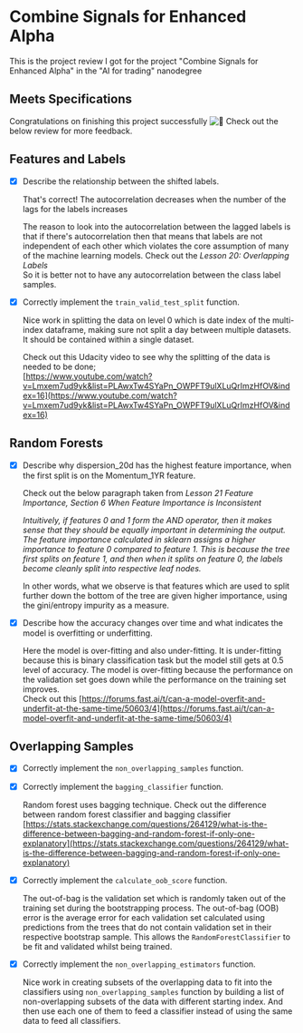 # Combine Signals for Enhanced Alpha

This is the project review I got for the project "Combine Signals for Enhanced Alpha" in the "AI for trading" nanodegree

## Meets Specifications

Congratulations on finishing this project successfully  ![:tada:](https://review.udacity.com/assets/images/emojis/tada.png ":tada:")  Check out the below review for more feedback.

## Features and Labels

- [x] Describe the relationship between the shifted labels.

	That's correct! The autocorrelation decreases when the number of the lags for the labels increases

	The reason to look into the autocorrelation between the lagged labels is that if there's autocorrelation then that means that labels are not independent of each other which violates the core assumption of many of the machine learning models. Check out the  _Lesson 20: Overlapping Labels_  
So it is better not to have any autocorrelation between the class label samples.

- [x] Correctly implement the  `train_valid_test_split`  function.

	Nice work in splitting the data on level 0 which is date index of the multi-index dataframe, making sure not split a day between multiple datasets. It should be contained within a single dataset.

	Check out this Udacity video to see why the splitting of the data is needed to be done;  
[https://www.youtube.com/watch?v=Lmxem7ud9yk&list=PLAwxTw4SYaPn_OWPFT9ulXLuQrImzHfOV&index=16](https://www.youtube.com/watch?v=Lmxem7ud9yk&list=PLAwxTw4SYaPn_OWPFT9ulXLuQrImzHfOV&index=16)

## Random Forests

- [x] Describe why dispersion_20d has the highest feature importance, when the first split is on the Momentum_1YR feature.

	Check out the below paragraph taken from  *Lesson 21 Feature Importance, Section 6 When Feature Importance is Inconsistent*

	*Intuitively, if features 0 and 1 form the AND operator, then it makes sense that they should be equally important in determining the output. The feature importance calculated in sklearn assigns a higher importance to feature 0 compared to feature 1. This is because the tree first splits on feature 1, and then when it splits on feature 0, the labels become cleanly split into respective leaf nodes.*

	In other words, what we observe is that features which are used to split further down the bottom of the tree are given higher importance, using the gini/entropy impurity as a measure.

- [x] Describe how the accuracy changes over time and what indicates the model is overfitting or underfitting.

	Here the model is over-fitting and also under-fitting. It is under-fitting because this is binary classification task but the model still gets at 0.5 level of accuracy. The model is over-fitting because the performance on the validation set goes down while the performance on the training set improves.  
Check out this  [https://forums.fast.ai/t/can-a-model-overfit-and-underfit-at-the-same-time/50603/4](https://forums.fast.ai/t/can-a-model-overfit-and-underfit-at-the-same-time/50603/4)

## Overlapping Samples

- [x] Correctly implement the  `non_overlapping_samples`  function.

- [x] Correctly implement the  `bagging_classifier`  function.

	Random forest uses bagging technique. Check out the difference between random forest classifier and bagging classifier  [https://stats.stackexchange.com/questions/264129/what-is-the-difference-between-bagging-and-random-forest-if-only-one-explanatory](https://stats.stackexchange.com/questions/264129/what-is-the-difference-between-bagging-and-random-forest-if-only-one-explanatory)

- [x] Correctly implement the  `calculate_oob_score`  function.

	The out-of-bag is the validation set which is randomly taken out of the training set during the bootstrapping process. The out-of-bag (OOB) error is the average error for each validation set calculated using predictions from the trees that do not contain validation set in their respective bootstrap sample. This allows the  `RandomForestClassifier`  to be fit and validated whilst being trained.

- [x] Correctly implement the  `non_overlapping_estimators`  function.

	Nice work in creating subsets of the overlapping data to fit into the classifiers using  `non_overlapping_samples`  function by building a list of non-overlapping subsets of the data with different starting index. And then use each one of them to feed a classifier instead of using the same data to feed all classifiers.
